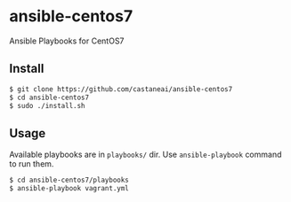 ansible-centos7
===============
Ansible Playbooks for CentOS7

Install 
--------
```sh
$ git clone https://github.com/castaneai/ansible-centos7
$ cd ansible-centos7
$ sudo ./install.sh
```

Usage
-------
Available playbooks are in `playbooks/` dir.
Use `ansible-playbook` command to run them.

```sh
$ cd ansible-centos7/playbooks
$ ansible-playbook vagrant.yml
```

